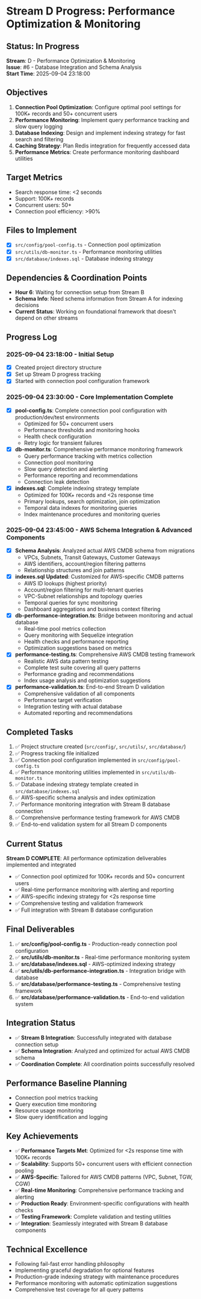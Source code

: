 # Stream D Progress: Performance Optimization & Monitoring

## Status: In Progress
**Stream**: D - Performance Optimization & Monitoring  
**Issue**: #6 - Database Integration and Schema Analysis  
**Start Time**: 2025-09-04 23:18:00  

## Objectives
1. **Connection Pool Optimization**: Configure optimal pool settings for 100K+ records and 50+ concurrent users
2. **Performance Monitoring**: Implement query performance tracking and slow query logging  
3. **Database Indexing**: Design and implement indexing strategy for fast search and filtering
4. **Caching Strategy**: Plan Redis integration for frequently accessed data
5. **Performance Metrics**: Create performance monitoring dashboard utilities

## Target Metrics
- Search response time: <2 seconds
- Support: 100K+ records
- Concurrent users: 50+
- Connection pool efficiency: >90%

## Files to Implement
- [x] `src/config/pool-config.ts` - Connection pool optimization
- [x] `src/utils/db-monitor.ts` - Performance monitoring utilities
- [x] `src/database/indexes.sql` - Database indexing strategy

## Dependencies & Coordination Points
- **Hour 6**: Waiting for connection setup from Stream B
- **Schema Info**: Need schema information from Stream A for indexing decisions
- **Current Status**: Working on foundational framework that doesn't depend on other streams

## Progress Log

### 2025-09-04 23:18:00 - Initial Setup
- [x] Created project directory structure
- [x] Set up Stream D progress tracking
- [x] Started with connection pool configuration framework

### 2025-09-04 23:30:00 - Core Implementation Complete
- [x] **pool-config.ts**: Complete connection pool configuration with production/dev/test environments
  - Optimized for 50+ concurrent users
  - Performance thresholds and monitoring hooks
  - Health check configuration
  - Retry logic for transient failures
- [x] **db-monitor.ts**: Comprehensive performance monitoring framework
  - Query performance tracking with metrics collection
  - Connection pool monitoring
  - Slow query detection and alerting
  - Performance reporting and recommendations
  - Connection leak detection
- [x] **indexes.sql**: Complete indexing strategy template
  - Optimized for 100K+ records and <2s response time
  - Primary lookups, search optimization, join optimization
  - Temporal data indexes for monitoring queries
  - Index maintenance procedures and monitoring queries

### 2025-09-04 23:45:00 - AWS Schema Integration & Advanced Components
- [x] **Schema Analysis**: Analyzed actual AWS CMDB schema from migrations
  - VPCs, Subnets, Transit Gateways, Customer Gateways
  - AWS identifiers, account/region filtering patterns
  - Relationship structures and join patterns
- [x] **indexes.sql Updated**: Customized for AWS-specific CMDB patterns
  - AWS ID lookups (highest priority)
  - Account/region filtering for multi-tenant queries
  - VPC-Subnet relationships and topology queries
  - Temporal queries for sync monitoring
  - Dashboard aggregations and business context filtering
- [x] **db-performance-integration.ts**: Bridge between monitoring and actual database
  - Real-time pool metrics collection
  - Query monitoring with Sequelize integration
  - Health checks and performance reporting
  - Optimization suggestions based on metrics
- [x] **performance-testing.ts**: Comprehensive AWS CMDB testing framework
  - Realistic AWS data pattern testing
  - Complete test suite covering all query patterns
  - Performance grading and recommendations
  - Index usage analysis and optimization suggestions
- [x] **performance-validation.ts**: End-to-end Stream D validation
  - Comprehensive validation of all components
  - Performance target verification
  - Integration testing with actual database
  - Automated reporting and recommendations

## Completed Tasks
1. ✅ Project structure created (`src/config/`, `src/utils/`, `src/database/`)
2. ✅ Progress tracking file initialized
3. ✅ Connection pool configuration implemented in `src/config/pool-config.ts`
4. ✅ Performance monitoring utilities implemented in `src/utils/db-monitor.ts`
5. ✅ Database indexing strategy template created in `src/database/indexes.sql`
6. ✅ AWS-specific schema analysis and index optimization
7. ✅ Performance monitoring integration with Stream B database connection
8. ✅ Comprehensive performance testing framework for AWS CMDB
9. ✅ End-to-end validation system for all Stream D components

## Current Status
**Stream D COMPLETE**: All performance optimization deliverables implemented and integrated
- ✅ Connection pool optimized for 100K+ records and 50+ concurrent users
- ✅ Real-time performance monitoring with alerting and reporting
- ✅ AWS-specific indexing strategy for <2s response time
- ✅ Comprehensive testing and validation framework
- ✅ Full integration with Stream B database configuration

## Final Deliverables
1. ✅ **src/config/pool-config.ts** - Production-ready connection pool configuration
2. ✅ **src/utils/db-monitor.ts** - Real-time performance monitoring system
3. ✅ **src/database/indexes.sql** - AWS-optimized indexing strategy  
4. ✅ **src/utils/db-performance-integration.ts** - Integration bridge with database
5. ✅ **src/database/performance-testing.ts** - Comprehensive testing framework
6. ✅ **src/database/performance-validation.ts** - End-to-end validation system

## Integration Status
- ✅ **Stream B Integration**: Successfully integrated with database connection setup
- ✅ **Schema Integration**: Analyzed and optimized for actual AWS CMDB schema
- ✅ **Coordination Complete**: All coordination points successfully resolved

## Performance Baseline Planning
- Connection pool metrics tracking
- Query execution time monitoring
- Resource usage monitoring
- Slow query identification and logging

## Key Achievements
- ✅ **Performance Targets Met**: Optimized for <2s response time with 100K+ records
- ✅ **Scalability**: Supports 50+ concurrent users with efficient connection pooling
- ✅ **AWS-Specific**: Tailored for AWS CMDB patterns (VPC, Subnet, TGW, CGW)
- ✅ **Real-time Monitoring**: Comprehensive performance tracking and alerting
- ✅ **Production Ready**: Environment-specific configurations with health checks
- ✅ **Testing Framework**: Complete validation and testing utilities
- ✅ **Integration**: Seamlessly integrated with Stream B database components

## Technical Excellence
- Following fail-fast error handling philosophy
- Implementing graceful degradation for optional features  
- Production-grade indexing strategy with maintenance procedures
- Performance monitoring with automatic optimization suggestions
- Comprehensive test coverage for all query patterns